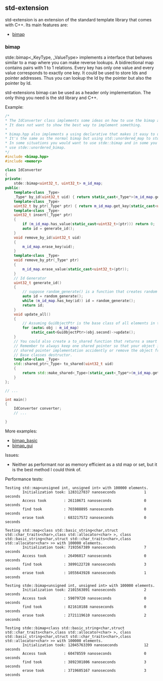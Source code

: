 ## std-extension
std-extension is an extension of the standard template library that comes with C++.
Its main features are:
 * [bimap](#bimap)
 
### bimap

stde::bimap<_KeyType, _ValueType> implements a interface that behaves similar to a map where you can make reverse lookups.
A bidirectional map contains pairs with 1 to 1 relations. Every key has only one value and every value corresponds to exactly one key.
It could be used to store Ids and pointer addresses. Thus you can lookup the Id by the pointer but also the pointer by Id.

std-extensions bimap can be used as a header only implementation. The only thing you need is the std library and C++.

Example:

```C++
/*
* The IdConverter class implements some ideas on how to use the bimap and when it is useful
* It does not want to show the best way to implement something.
*
* bimap.hpp also implements a using declarative that makes it easy to use a unordered_bimap.
* It's the same as the normal bimap but using std::unordered_map to store its state.
* In some situations you would want to use stde::bimap and in some you want to
* use stde::unordered_bimap.
*/
#include <bimap.hpp>
#include <memory>

class IdConverter
{
private:
	stde::bimap<uint32_t, uint32_t> m_id_map;
public:
	template<class _Type>
	_Type* by_id(uint32_t uid) { return static_cast<_Type*>(m_id_map.get_value(uid)); }
	template<class _Type>
	uint32_t by_ptr(_Type* ptr) { return m_id_map.get_key(static_cast<uint32_t>(ptr)); }
	template<class _Type>
	uint32_t insert(_Type* ptr)
	{
		if (m_id_map.has_value(static_cast<uint32_t>(ptr))) return 0;
		auto id = generate_id();
	}
	void remove_by_id(uint32_t uid)
	{
		m_id_map.erase_key(uid);
	}
	template<class _Type>
	void remove_by_ptr(_Type* ptr)
	{
		m_id_map.erase_value(static_cast<uint32_t>(ptr));
	}
	// Id Generator
	uint32_t generate_id()
	{
		// suppose random_generate() is a function that creates random numbers
		auto id = random_generate();
		while (m_id_map.has_key(id)) id = random_generate();
		return id;
	}
	void update_all()
	{
		// Assuming GuiObjectPtr is the base class of all elements in the IdConverter table
		for (auto& obj : m_id_map)
			static_cast<GuiObjectPtr>(obj.second)->update();
	}
	// You could also create a to_shared function that returns a smart pointer to the object
	// Remember to always keep one shared pointer so that your object isn't being destroyed by the 
	// shared pointer implementation accidently or remove the object from the converter in the
	// Base classes destructor.
	template<class _Type>
	std::shared_ptr<_Type> to_shared(uint32_t uid)
	{
		return std::make_shared<_Type>(static_cast<_Type*>(m_id_map.get_value(uid)));
	}
};

// ...

int main()
{
	IdConverter converter;
	// ...

}

```

More examples:
 * [bimap_basic](/examples/bimap_basic.hpp)
 * [bimap_gui](/examples/bimap_gui.hpp)

Issues: 
 * Neither as performant nor as memory efficient as a std map or set, but it is the best method I could think of.
 
Performance tests:

```
Testing std::map<unsigned int, unsigned int> with 100000 elements.
        Initialization took: 1283127837 nanoseconds             1 seconds
        Access took        : 26110671 nanoseconds               0 seconds
        find took          : 765988895 nanoseconds              0 seconds
        erase took         : 683217572 nanoseconds              0 seconds

Testing std::map<class std::basic_string<char,struct std::char_traits<char>,class std::allocator<char> >, class std::basic_string<char,struct std::char_traits<char>,class std::allocator<char> >> with 100000 elements.
        Initialization took: 7193567389 nanoseconds             7 seconds
        Access took        : 26496017 nanoseconds               0 seconds
        find took          : 3899122728 nanoseconds             3 seconds
        erase took         : 1055643928 nanoseconds             1 seconds

Testing stde::bimap<unsigned int, unsigned int> with 100000 elements.
        Initialization took: 2101563891 nanoseconds             2 seconds
        Access took        : 59079720 nanoseconds               0 seconds
        find took          : 821610188 nanoseconds              0 seconds
        erase took         : 2721119610 nanoseconds             2 seconds

Testing stde::bimap<class std::basic_string<char,struct std::char_traits<char>,class std::allocator<char> >, class std::basic_string<char,struct std::char_traits<char>,class std::allocator<char> >> with 100000 elements.
        Initialization took: 12045763399 nanoseconds            12 seconds
        Access took        : 60478559 nanoseconds               0 seconds
        find took          : 3892301806 nanoseconds             3 seconds
        erase took         : 3719605167 nanoseconds             3 seconds
```
